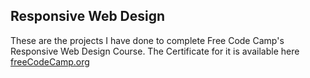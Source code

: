 ## Responsive Web Design

These are the projects I have done to complete Free Code Camp's Responsive Web Design Course. The Certificate for it is available here [freeCodeCamp.org](https://www.freecodecamp.org/certification/rs_peter/responsive-web-design)
